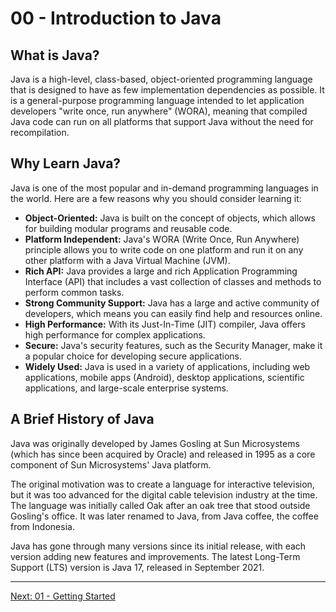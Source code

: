 # 00 - Introduction to Java

## What is Java?

Java is a high-level, class-based, object-oriented programming language that is designed to have as few implementation dependencies as possible. It is a general-purpose programming language intended to let application developers "write once, run anywhere" (WORA), meaning that compiled Java code can run on all platforms that support Java without the need for recompilation.

## Why Learn Java?

Java is one of the most popular and in-demand programming languages in the world. Here are a few reasons why you should consider learning it:

*   **Object-Oriented:** Java is built on the concept of objects, which allows for building modular programs and reusable code.
*   **Platform Independent:** Java's WORA (Write Once, Run Anywhere) principle allows you to write code on one platform and run it on any other platform with a Java Virtual Machine (JVM).
*   **Rich API:** Java provides a large and rich Application Programming Interface (API) that includes a vast collection of classes and methods to perform common tasks.
*   **Strong Community Support:** Java has a large and active community of developers, which means you can easily find help and resources online.
*   **High Performance:** With its Just-In-Time (JIT) compiler, Java offers high performance for complex applications.
*   **Secure:** Java's security features, such as the Security Manager, make it a popular choice for developing secure applications.
*   **Widely Used:** Java is used in a variety of applications, including web applications, mobile apps (Android), desktop applications, scientific applications, and large-scale enterprise systems.

## A Brief History of Java

Java was originally developed by James Gosling at Sun Microsystems (which has since been acquired by Oracle) and released in 1995 as a core component of Sun Microsystems' Java platform.

The original motivation was to create a language for interactive television, but it was too advanced for the digital cable television industry at the time. The language was initially called Oak after an oak tree that stood outside Gosling's office. It was later renamed to Java, from Java coffee, the coffee from Indonesia.

Java has gone through many versions since its initial release, with each version adding new features and improvements. The latest Long-Term Support (LTS) version is Java 17, released in September 2021.

---

[Next: 01 - Getting Started](../01-Getting-Started/README.md)
